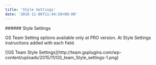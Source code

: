 ```yaml
---
title: 'Style Settings'
date: '2019-11-06T11:44:58+00:00'
---
```

<div class="sec-sep"><div class="one-fourth first">###### <span id="Style_Settings">Style Settings</span>

GS Team Setting options available only at PRO version. At Style Settings instructions added with each field.

</div><div class="three-fourths"> ![GS Team Style Settings](http://team.gsplugins.com/wp-content/uploads/2015/11/GS_team_Style_settings-1.png) </div></div>